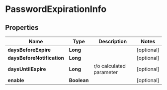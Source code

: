 

# PasswordExpirationInfo


## Properties

| Name | Type | Description | Notes |
|------------ | ------------- | ------------- | -------------|
|**daysBeforeExpire** | **Long** |  |  [optional] |
|**daysBeforeNotification** | **Long** |  |  [optional] |
|**daysUntilExpire** | **Long** | r/o calculated parameter |  [optional] |
|**enable** | **Boolean** |  |  [optional] |



